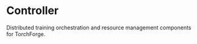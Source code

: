 # Controller

Distributed training orchestration and resource management components for TorchForge.
